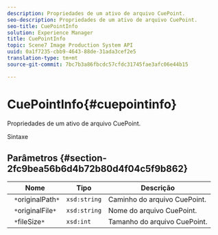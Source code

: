 ```yaml
---
description: Propriedades de um ativo de arquivo CuePoint.
seo-description: Propriedades de um ativo de arquivo CuePoint.
seo-title: CuePointInfo
solution: Experience Manager
title: CuePointInfo
topic: Scene7 Image Production System API
uuid: 0a1f7235-cbb9-4643-88de-31ada3cef2e5
translation-type: tm+mt
source-git-commit: 7bc7b3a86fbcdc57cfdc31745fae3afc06e44b15

---
```



# CuePointInfo{#cuepointinfo}

Propriedades de um ativo de arquivo CuePoint.

Sintaxe

## Parâmetros {#section-2fc9bea56b6d4b72b80d4f04c5f9b862}

| Nome | Tipo | Descrição |
|---|---|---|
| ` *`originalPath`*` | `xsd:string` | Caminho do arquivo CuePoint. |
| ` *`originalFile`*` | `xsd:string` | Nome do arquivo CuePoint. |
| ` *`fileSize`*` | `xsd:int` | Tamanho do arquivo CuePoint. |

